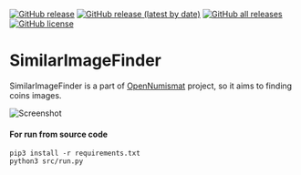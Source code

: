 [![GitHub release](https://img.shields.io/github/release/opennumismat/SimilarImageFinder.svg)](https://github.com/opennumismat/SimilarImageFinder/releases/)
[![GitHub release (latest by date)](https://img.shields.io/github/downloads/opennumismat/SimilarImageFinder/latest/total.svg)](https://hanadigital.github.io/grev/?user=OpenNumismat&repo=SimilarImageFinder)
[![GitHub all releases](https://img.shields.io/github/downloads/opennumismat/SimilarImageFinder/total.svg)](https://hanadigital.github.io/grev/?user=OpenNumismat&repo=SimilarImageFinder)
[![GitHub license](https://img.shields.io/github/license/opennumismat/SimilarImageFinder.svg)](https://github.com/opennumismat/SimilarImageFinder/blob/master/LICENSE)

# SimilarImageFinder

SimilarImageFinder is a part of [OpenNumismat](http://opennumismat.github.io/) project, so it aims to finding coins images.

![Screenshot](https://opennumismat.github.io/images/imageFinder.png)

#### For run from source code
    pip3 install -r requirements.txt
    python3 src/run.py
